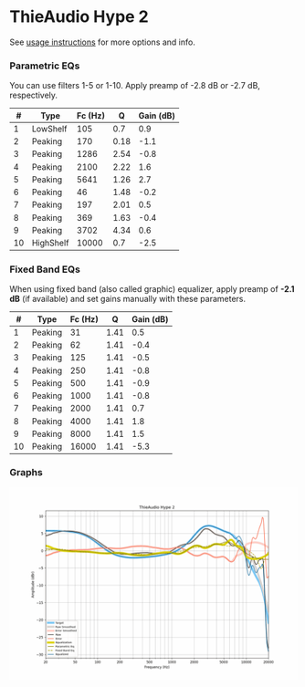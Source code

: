 # ThieAudio Hype 2
See [usage instructions](https://github.com/jaakkopasanen/AutoEq#usage) for more options and info.

### Parametric EQs
You can use filters 1-5 or 1-10. Apply preamp of -2.8 dB or -2.7 dB, respectively.

|   # | Type      |   Fc (Hz) |    Q |   Gain (dB) |
|-----|-----------|-----------|------|-------------|
|   1 | LowShelf  |       105 | 0.7  |         0.9 |
|   2 | Peaking   |       170 | 0.18 |        -1.1 |
|   3 | Peaking   |      1286 | 2.54 |        -0.8 |
|   4 | Peaking   |      2100 | 2.22 |         1.6 |
|   5 | Peaking   |      5641 | 1.26 |         2.7 |
|   6 | Peaking   |        46 | 1.48 |        -0.2 |
|   7 | Peaking   |       197 | 2.01 |         0.5 |
|   8 | Peaking   |       369 | 1.63 |        -0.4 |
|   9 | Peaking   |      3702 | 4.34 |         0.6 |
|  10 | HighShelf |     10000 | 0.7  |        -2.5 |

### Fixed Band EQs
When using fixed band (also called graphic) equalizer, apply preamp of **-2.1 dB** (if available) and set gains manually with these parameters.

|   # | Type    |   Fc (Hz) |    Q |   Gain (dB) |
|-----|---------|-----------|------|-------------|
|   1 | Peaking |        31 | 1.41 |         0.5 |
|   2 | Peaking |        62 | 1.41 |        -0.4 |
|   3 | Peaking |       125 | 1.41 |        -0.5 |
|   4 | Peaking |       250 | 1.41 |        -0.8 |
|   5 | Peaking |       500 | 1.41 |        -0.9 |
|   6 | Peaking |      1000 | 1.41 |        -0.8 |
|   7 | Peaking |      2000 | 1.41 |         0.7 |
|   8 | Peaking |      4000 | 1.41 |         1.8 |
|   9 | Peaking |      8000 | 1.41 |         1.5 |
|  10 | Peaking |     16000 | 1.41 |        -5.3 |

### Graphs
![](./ThieAudio%20Hype%202.png)
